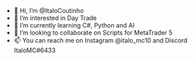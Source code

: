 - 👋 Hi, I’m @ItaloCoutinho
- 👀 I’m interested in Day Trade
- 🌱 I’m currently learning C#, Python and AI
- 💞️ I’m looking to collaborate on Scripts for MetaTrader 5
- 📫 You can reach me on Instagram @italo_mc10 and Discord ItaloMC#6433

<!---
ItaloCoutinho/ItaloCoutinho is a ✨ special ✨ repository because its `README.md` (this file) appears on your GitHub profile.
You can click the Preview link to take a look at your changes.
--->
